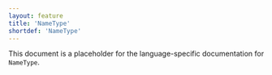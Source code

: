 ```yaml
---
layout: feature
title: 'NameType'
shortdef: 'NameType'
---
```


This document is a placeholder for the language-specific documentation
for `NameType`.
